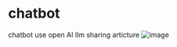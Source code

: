# chatbot
chatbot use open AI llm
sharing  articture 
![image](https://github.com/user-attachments/assets/9cf21c49-ead7-475e-a026-16bf532e0ca5)

